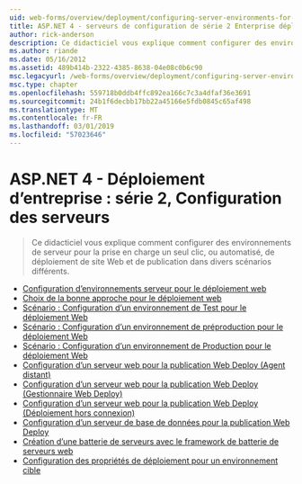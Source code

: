 ```yaml
---
uid: web-forms/overview/deployment/configuring-server-environments-for-web-deployment/index
title: ASP.NET 4 - serveurs de configuration de série 2 Enterprise déploiement | Microsoft Docs
author: rick-anderson
description: Ce didacticiel vous explique comment configurer des environnements de serveur pour la prise en charge un seul clic, ou automatisé, de déploiement de site Web et de publication dans différents du scénario de différentes...
ms.author: riande
ms.date: 05/16/2012
ms.assetid: 489b414b-2322-4385-8638-04e08c0b6c90
msc.legacyurl: /web-forms/overview/deployment/configuring-server-environments-for-web-deployment
msc.type: chapter
ms.openlocfilehash: 559718b0ddb4ffc892ea166c7c3a4dfaf36e3691
ms.sourcegitcommit: 24b1f6decbb17bb22a45166e5fdb0845c65af498
ms.translationtype: MT
ms.contentlocale: fr-FR
ms.lasthandoff: 03/01/2019
ms.locfileid: "57023646"
---
```

<a name="aspnet-4---enterprise-deployment-series-2-configuring-servers"></a>ASP.NET 4 - Déploiement d’entreprise : série 2, Configuration des serveurs
====================
> Ce didacticiel vous explique comment configurer des environnements de serveur pour la prise en charge un seul clic, ou automatisé, de déploiement de site Web et de publication dans divers scénarios différents.


- [Configuration d’environnements serveur pour le déploiement web](configuring-server-environments-for-web-deployment.md)
- [Choix de la bonne approche pour le déploiement web](choosing-the-right-approach-to-web-deployment.md)
- [Scénario : Configuration d’un environnement de Test pour le déploiement Web](scenario-configuring-a-test-environment-for-web-deployment.md)
- [Scénario : Configuration d’un environnement de préproduction pour le déploiement Web](scenario-configuring-a-staging-environment-for-web-deployment.md)
- [Scénario : Configuration d’un environnement de Production pour le déploiement Web](scenario-configuring-a-production-environment-for-web-deployment.md)
- [Configuration d’un serveur web pour la publication Web Deploy (Agent distant)](configuring-a-web-server-for-web-deploy-publishing-remote-agent.md)
- [Configuration d’un serveur web pour la publication Web Deploy (Gestionnaire Web Deploy)](configuring-a-web-server-for-web-deploy-publishing-web-deploy-handler.md)
- [Configuration d’un serveur web pour la publication Web Deploy (Déploiement hors connexion)](configuring-a-web-server-for-web-deploy-publishing-offline-deployment.md)
- [Configuration d’un serveur de base de données pour la publication Web Deploy](configuring-a-database-server-for-web-deploy-publishing.md)
- [Création d’une batterie de serveurs avec le framework de batterie de serveurs web](creating-a-server-farm-with-the-web-farm-framework.md)
- [Configuration des propriétés de déploiement pour un environnement cible](configuring-deployment-properties-for-a-target-environment.md)
